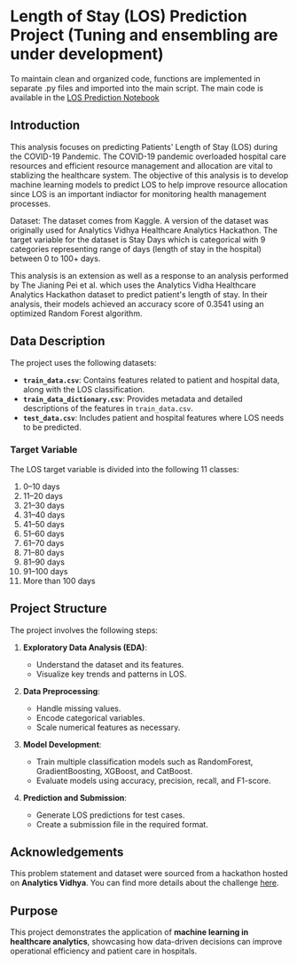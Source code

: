 # Length of Stay (LOS) Prediction Project (Tuning and ensembling are under development)

To maintain clean and organized code, functions are implemented in separate .py files and imported into the main script. 
The main code is available in the [LOS Prediction Notebook](./Code/LOS%20Prediction.ipynb)

## **Introduction**
This analysis focuses on predicting Patients' Length of Stay (LOS) during the COVID-19 Pandemic. The COVID-19 pandemic overloaded hospital care resources and efficient resource management and allocation are vital to stablizing the healthcare system. The objective of this analysis is to develop machine learning models to predict LOS to help improve resource allocation since LOS is an important indiactor for monitoring health management processes.

Dataset: The dataset comes from Kaggle. A version of the dataset was originally used for Analytics Vidhya Healthcare Analytics Hackathon. The target variable for the dataset is Stay Days which is categorical with 9 categories representing range of days (length of stay in the hospital) between 0 to 100+ days.

This analysis is an extension as well as a response to an analysis performed by The Jianing Pei et al. which uses the Analytics Vidha Healthcare Analytics Hackathon dataset to predict patient's length of stay. In their analysis, their models achieved an accuracy score of 0.3541 using an optimized Random Forest algorithm. 

## **Data Description**
The project uses the following datasets:

- **`train_data.csv`**: Contains features related to patient and hospital data, along with the LOS classification.
- **`train_data_dictionary.csv`**: Provides metadata and detailed descriptions of the features in `train_data.csv`.
- **`test_data.csv`**: Includes patient and hospital features where LOS needs to be predicted.

### **Target Variable**
The LOS target variable is divided into the following 11 classes:
1. 0–10 days
2. 11–20 days
3. 21–30 days
4. 31–40 days
5. 41–50 days
6. 51–60 days
7. 61–70 days
8. 71–80 days
9. 81–90 days
10. 91–100 days
11. More than 100 days

## **Project Structure**
The project involves the following steps:

1. **Exploratory Data Analysis (EDA)**:
   - Understand the dataset and its features.
   - Visualize key trends and patterns in LOS.

2. **Data Preprocessing**:
   - Handle missing values.
   - Encode categorical variables.
   - Scale numerical features as necessary.

3. **Model Development**:
   - Train multiple classification models such as RandomForest, GradientBoosting, XGBoost, and CatBoost.
   - Evaluate models using accuracy, precision, recall, and F1-score.

4. **Prediction and Submission**:
   - Generate LOS predictions for test cases.
   - Create a submission file in the required format.

## **Acknowledgements**
This problem statement and dataset were sourced from a hackathon hosted on **Analytics Vidhya**. You can find more details about the challenge [here](https://datahack.analyticsvidhya.com/contest/janatahack-healthcare-analytics-ii/#ProblemStatement).


## **Purpose**
This project demonstrates the application of **machine learning in healthcare analytics**, showcasing how data-driven decisions can improve operational efficiency and patient care in hospitals.
